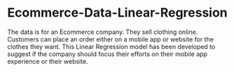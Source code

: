 # Ecommerce-Data-Linear-Regression


The data is for an Ecommerce company. They sell clothing online. Customers can place an order either on a mobile app or website for the clothes they want. This Linear Regression model has been developed to suggest if the company should focus their efforts on their mobile app experience or their website.
